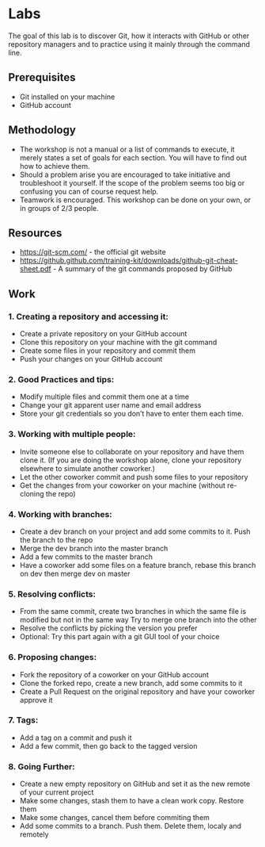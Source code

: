 # Labs

The goal of this lab is to discover Git, how it interacts with GitHub or other repository managers and to practice using it mainly through the command line.

## Prerequisites

- Git installed on your machine
- GitHub account

## Methodology

  - The workshop is not a manual or a list of commands to execute, it merely states a set of goals for each section. You will have to find out how to achieve them.
  - Should a problem arise you are encouraged to take initiative and troubleshoot it yourself. If the scope of the problem seems too big or confusing you can of course request help.
  - Teamwork is encouraged. This workshop can be done on your own, or in groups of 2/3 people.

## Resources

- https://git-scm.com/ - the official git website
- https://github.github.com/training-kit/downloads/github-git-cheat-sheet.pdf - A summary of the git commands proposed by GitHub

## Work

### 1. Creating a repository and accessing it:

  - Create a private repository on your GitHub account
  - Clone this repository on your machine with the git command
  - Create some files in your repository and commit them
  - Push your changes on your GitHub account
  
### 2. Good Practices and tips:

  - Modify multiple files and commit them one at a time
  - Change your git apparent user name and email address
  - Store your git credentials so you don’t have to enter them each time.

### 3. Working with multiple people:

  - Invite someone else to collaborate on your repository and have them clone it. (If you are doing the workshop alone, clone your repository elsewhere to simulate another coworker.)
  - Let the other coworker commit and push some files to your repository
  - Get the changes from your coworker on your machine (without re-cloning the repo)
  
### 4. Working with branches:

  - Create a dev branch on your project and add some commits to it. Push the branch to the repo
  - Merge the dev branch into the master branch
  - Add a few commits to the master branch
  - Have a coworker add some files on a feature branch, rebase this branch on dev then merge dev on master

### 5. Resolving conflicts:

  - From the same commit, create two branches in which the same file is modified but not in the same way Try to merge one branch into the other
  - Resolve the conflicts by picking the version you prefer
  - Optional: Try this part again with a git GUI tool of your choice

### 6. Proposing changes:

  - Fork the repository of a coworker on your GitHub account
  - Clone the forked repo, create a new branch, add some commits to it
  - Create a Pull Request on the original repository and have your coworker approve it

### 7. Tags:

  - Add a tag on a commit and push it
  - Add a few commit, then go back to the tagged version
  
### 8. Going Further:

  - Create a new empty repository on GitHub and set it as the new remote of your current project
  - Make some changes, stash them to have a clean work copy. Restore them
  - Make some changes, cancel them before commiting them
  - Add some commits to a branch. Push them. Delete them, localy and remotely
